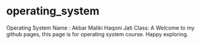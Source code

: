 # operating_system
Operating System
Name : Akbar Maliki Haqoni Jati
Class: A
Welcome to my github pages, this page is for operating system course. Happy exploring. 
